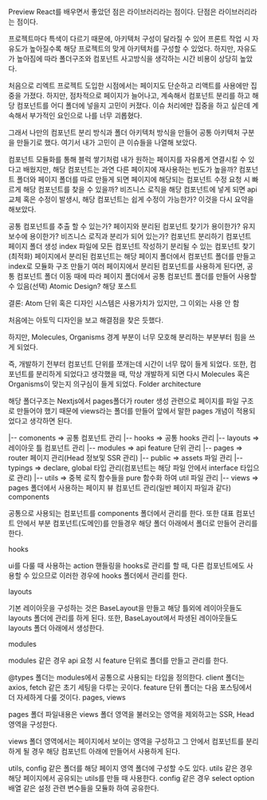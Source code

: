Preview
 React를 배우면서 좋았던 점은 라이브러리라는 점이다. 단점은 라이브러리라는 점이다.

프로젝트마다 특색이 다르기 때문에, 아키텍처 구성이 달라질 수 있어 프론트 작업 시 자유도가 높아질수록 해당 프로젝트의 맞게 아키텍처를 구성할 수 있었다. 하지만, 자유도가 높아짐에 따라 폴더구조와 컴포넌트 사고방식을 생각하는 시간 비용이 상당히 높았다.

 처음으로 리엑트 프로젝트 도입한 시점에서는 페이지도 단순하고 리액트를 사용에만 집중을 가졌다. 하지만, 점차적으로 페이지가 늘어나고, 계속해서 컴포넌트 분리를 하고 해당 컴포넌트를 어디 폴더에 넣을지 고민이 커졌다. 이슈 처리에만 집중을 하고 싶은데 계속해서 부가적인 요인으로 나를 너무 괴롭혔다.

 그래서 나만의 컴포넌트 분리 방식과 폴더 아키텍처 방식을 만들어 공통 아키텍처 구분을 만들기로 했다. 여기서 내가 고민이 큰 이슈들을 나열해 보았다.

컴포넌트 모듈화를 통해 블럭 쌓기처럼 내가 원하는 페이지를 자유롭게 연결시킬 수 있다고 배웠지만, 해당 컴포넌트는 과연 다른 페이지에 재사용하는 빈도가 높을까?
컴포넌트 폴더와 페이지 폴더를 따로 만들게 되면 페이지에 해당되는 컴포넌트 수정 요청 시 빠르게 해당 컴포넌트를 찾을 수 있을까?
비즈니스 로직을 해당 컴포넌트에 넣게 되면 api 교체 혹은 수정이 발생시, 해당 컴포넌트는 쉽게 수정이 가능한가?
이것을 다시 요약을 해보았다.

공통 컴포넌트를 추출 할 수 있는가?
페이지와 분리된 컴포넌트 찾기가 용이한가?
유지보수에 용이한가?
비즈니스 로직과 분리가 되어 있는가?
컴포넌트 분리하기
컴포넌트 페이지 폴더 생성
index 파일에 모든 컴포넌트 작성하기
분리될 수 있는 컴포넌트 찾기 (최적화)
페이지에서 분리된 컴포넌트는 해당 페이지 폴더에서 컴포넌트 폴더를 만들고 index로 모듈화 구조 만들기
여러 페이지에서 분리된 컴포넌트를 사용하게 된다면, 공통 컴포넌트 폴더 이동
때에 따라 페이지 폴더에서 공통 컴포넌트 폴더를 만들어 사용할 수 있음(선택)
Atomic Design?
해당 포스트

결론: Atom 단위 혹은 디자인 시스템은 사용가치가 있지만, 그 이외는 사용 안 함

처음에는 아토믹 디자인을 보고 해결점을 찾은 듯했다.

하지만, Molecules, Organisms 경계 부분이 너무 모호해 분리하는 부분부터 힘을 쓰게 되었다.

즉, 개발하기 전부터 컴포넌트 단위를 쪼개는데 시간이 너무 많이 들게 되었다.
또한, 컴포넌트를 분리하게 되었다고 생각했을 때, 막상 개발하게 되면 다시 Molecules 혹은 Organisms이 맞는지 의구심이 들게 되었다.
Folder architecture

해당 폴더구조는 Nextjs에서 pages폴더가 router 생성 관련으로 페이지를 파일 구조로 만들어야 했기 때문에 views라는 폴더를 만들어 앞에서 말한 pages 개념이 적용되었다고 생각하면 된다.

  |-- comonents  => 공통 컴포넌트 관리
  |-- hooks => 공통 hooks 관리
  |-- layouts => 레이아웃 틀 컴포넌트 관리
  |-- modules => api feature 단위 관리 
  |-- pages  => router 페이지 관리(Head 정보및 SSR 관리)
  |-- public => assets 파일 관리
  |-- typings => declare, global 타입 관리(컴포넌트는 해당 파일 안에서 interface 타입으로 관리)
  |-- utils => 중복 로직 함수들을 pure 함수화 하여 util 파일 관리
  |-- views => pages 폴더에서 사용하는 페이지 뷰 컴포넌트 관리(일반 페이지 파일과 같다)
components

공통으로 사용되는 컴포넌트를 components 폴더에서 관리를 한다. 또한 대표 컴포넌트 안에서 부분 컴포넌트(도메인)를 만들경우 해당 폴더 아래에서 폴더로 만들어 관리를한다.

hooks

ui를 다룰 때 사용하는 action 핸들링을 hooks로 관리를 할 때, 다른 컴포넌트에도 사용할 수 있으므로 이러한 경우에 hooks 폴더에서 관리를 한다.

layouts

기본 레이아웃을 구성하는 것은 BaseLayout을 만들고 해당 틀외에 레이아웃들도 layouts 폴더에 관리를 하게 된다.
또한, BaseLayout에서 파생된 레이아웃들도 layouts 폴더 아래에서 생성한다.

modules

modules 같은 경우 api 요청 시 feature 단위로 폴더를 만들고 관리를 한다.

@types 폴더는 modules에서 공통으로 사용되는 타입을 정의한다.
client 폴더는 axios, fetch 같은 초기 세팅을 다루는 곳이다.
feature 단위 폴더는 다음 포스팅에서 더 자세하게 다룰 것이다.
pages, views

pages 폴더 파일내용은 views 폴더 영역을 불러오는 영역을 제외하고는 SSR, Head 영역을 구성한다.

views 폴더 영역에서는 페이지에서 보이는 영역을 구성하고 그 안에서 컴포넌트를 분리하게 될 경우 해당 컴포넌트 아래에 만들어서 사용하게 된다.

utils, config 같은 폴더를 해당 페이지 영역 폴더에 구성할 수도 있다.
utils 같은 경우 해당 페이지에서 공유되는 utils를 만들 때 사용한다.
config 같은 경우 select option 배열 같은 설정 관련 변수들을 모듈화 하여 공유한다.